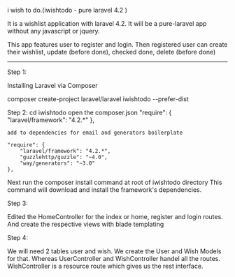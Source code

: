 i wish to do.(iwishtodo - pure laravel 4.2 )

It is a wishlist application with laravel 4.2. 
It will be a pure-laravel app without any javascript or jquery.

This app features user to register and login.
Then registered user can create their wishlist, update (before done), checked done, delete (before done)
****
Step 1:

Installing Laravel via Composer

composer create-project laravel/laravel iwishtodo --prefer-dist

Step 2: 
cd iwishtodo
open the composer.json
	"require": {
		"laravel/framework": "4.2.*"
	},
	
	add to dependencies for email and generators boilerplate 
	
	"require": {
		"laravel/framework": "4.2.*",
		"guzzlehttp/guzzle": "~4.0",
		"way/generators": "~3.0"
	},	

	
Next run the composer install command at root of iwishtodo directory
This command will download and install the framework's dependencies.

Step 3:

Edited the HomeController for the index or home, register and login routes.
And create the respective views with blade templating

Step 4:

We will need 2 tables user and wish. We create the User and Wish Models for that. Whereas UserController and WishController handel all the routes. WishController is a resource route which gives us the rest interface.